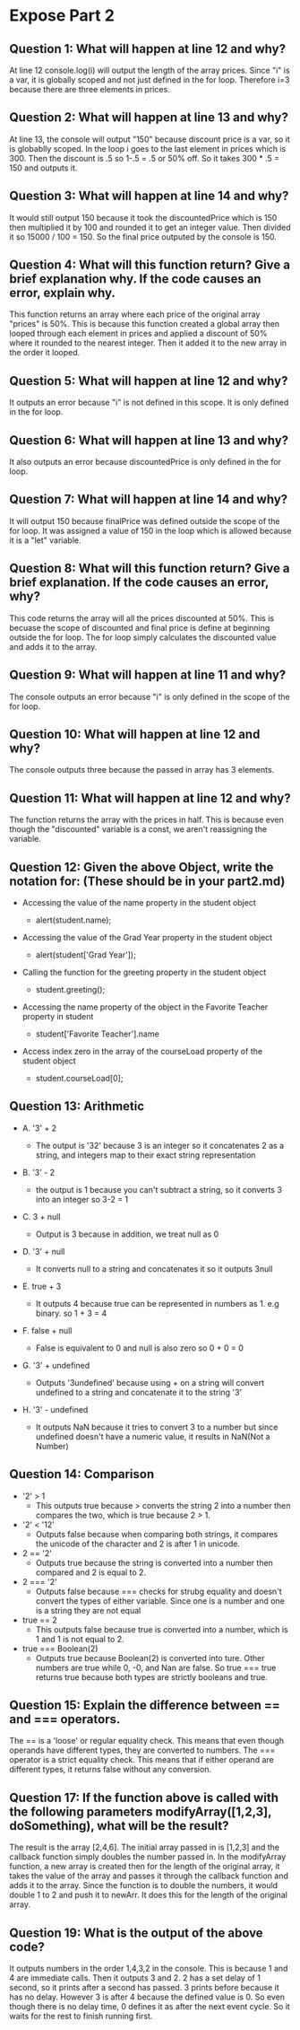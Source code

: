 # Expose Part 2

## Question 1: What will happen at line 12 and why?
At line 12 console.log(i) will output the length of the array prices. Since "i" is a var, it is globally scoped and not just defined in the for loop. Therefore i=3 because there are three elements in prices.

## Question 2: What will happen at line 13 and why?
At line 13, the console will output "150" because discount price is a var, so it is globablly scoped. In the loop i goes to the last element in prices which is 300. Then the discount is .5 so 1-.5 = .5 or 50% off. So it takes 300 * .5 = 150 and outputs it.

## Question 3: What will happen at line 14 and why?
It would still output 150 because it took the discountedPrice which is 150 then multiplied it by 100 and rounded it to get an integer value. Then divided it so 15000 / 100 = 150. So the final price outputed by the console is 150.

## Question 4: What will this function return? Give a brief explanation why. If the code causes an error, explain why.
This function returns an array where each price of the original array "prices" is 50%. This is because this function created a global array then looped through each element in prices and applied a discount of 50% where it rounded to the nearest integer. Then it added it to the new array in the order it looped.

## Question 5: What will happen at line 12 and why? 
It outputs an error because "i" is not defined in this scope. It is only defined in the for loop.

## Question 6: What will happen at line 13 and why? 
It also outputs an error because discountedPrice is only defined in the for loop. 

## Question 7: What will happen at line 14 and why? 
It will output 150 because finalPrice was defined outside the scope of the for loop. It was assigned a value of 150 in the loop which is allowed because it is a "let" variable.

## Question 8: What will this function return? Give a brief explanation. If the code causes an error, why?
This code returns the array will all the prices discounted at 50%. This is becuase the scope of discounted and final price is define at beginning outside the for loop. The for loop simply calculates the discounted value and adds it to the array. 

## Question 9: What will happen at line 11 and why?
The console outputs an error because "i" is only defined in the scope of the for loop.

## Question 10: What will happen at line 12 and why?
The console outputs three because the passed in array has 3 elements.

## Question 11: What will happen at line 12 and why?
The function returns the array with the prices in half. This is because even though the "discounted" variable is a const, we aren't reassigning the variable. 

## Question 12: Given the above Object, write the notation for:  (These should be in your part2.md)
- Accessing the value of the name property in the student object
    - alert(student.name);

- Accessing the value of the Grad Year property in the student object
  - alert(student['Grad Year']);

- Calling the function for the greeting property in the student object
  - student.greeting();

- Accessing the name property of the object in the Favorite Teacher property in student
  - student['Favorite Teacher'].name

- Access index zero in the array of the courseLoad property of the student object
  - student.courseLoad[0];

## Question 13: Arithmetic
- A. '3' + 2 
  - The output is '32' because 3 is an integer so it concatenates 2 as a string, and integers map to their exact string representation

- B. '3' - 2
  - the output is 1 because you can't subtract a string, so it converts 3 into an integer so 3-2 = 1 
- C. 3 + null
  - Output is 3 because in addition, we treat null as 0
- D. '3' + null
  - It converts null to a string and concatenates it so it outputs 3null
- E. true + 3
  - It outputs 4 because true can be represented in numbers as 1. e.g binary. so 1 + 3 = 4
- F. false + null
  - False is equivalent to 0 and null is also zero so 0 + 0 = 0
- G. '3' + undefined
  - Outputs '3undefined' because using + on a string will convert undefined to a string and concatenate it to the string '3'
- H. '3' - undefined
  - It outputs NaN because it tries to convert 3 to a number but since undefined doesn't have a numeric value, it results in NaN(Not a Number)

## Question 14: Comparison
- '2' > 1
  - This outputs true because > converts the string 2 into a number then compares the two, which is true because 2 > 1.
- '2' < '12'
  - Outputs false because when comparing both strings, it compares the unicode of the character and 2 is after 1 in unicode. 
- 2 == '2'
  - Outputs true because the string is converted into a number then compared and 2 is equal to 2.
- 2 === '2'
  - Outputs false because === checks for strubg equality and doesn't convert the types of either variable. Since one is a number and one is a string they are not equal
- true == 2
  - This outputs false because true is converted into a number, which is 1 and 1 is not equal to 2.
- true === Boolean(2)
  - Outputs true because Boolean(2) is converted into ture. Other numbers are true while 0, -0, and Nan are false. So true === true returns true because both types are strictly booleans and true.

## Question 15: Explain the difference between == and === operators.
The == is a 'loose' or regular equality check. This means that even though operands have different types, they are converted to numbers. The === operator is a strict equality check. This means that if either operand are different types, it returns false without any conversion. 

## Question 17: If the function above is called with the following parameters modifyArray([1,2,3], doSomething), what will be the result?  

The result is the array [2,4,6]. The initial array passed in is [1,2,3] and the callback function simply doubles the number passed in. In the modifyArray function, a new array is created then for the length of the original array, it takes the value of the array and passes it through the callback function and adds it to the array. Since the function is to double the numbers, it would double 1 to 2 and push it to newArr. It does this for the length of the original array.

## Question 19: What is the output of the above code?
It outputs numbers in the order 1,4,3,2 in the console. This is because 1 and 4 are immediate calls. Then it outputs 3 and 2. 2 has a set delay of 1 second, so it prints after a second has passed. 3 prints before because it has no delay. However 3 is after 4 because the defined value is 0. So even though there is no delay time, 0 defines it as after the next event cycle. So it waits for the rest to finish running first.